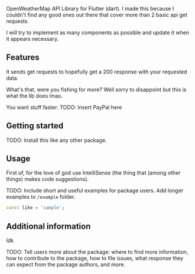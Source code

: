 OpenWeatherMap API Library for Flutter (dart).
I made this because I couldn't find any good ones out there that cover more than 2 basic api get requests.

I will try to implement as many components as possible and update it when it appears necessary.

## Features

It sends get requests to hopefully get a 200 response with your requested data. 

What's that, were you fishing for more? Well sorry to disappoint but this is what the lib does lmao.

You want stuff faster:
TODO: Insert PayPal here

## Getting started

TODO: Install this like any other package.

## Usage

First of, for the love of god use IntelliSense (the thing that (among other things) makes code suggestions).

TODO: Include short and useful examples for package users. Add longer examples
to `/example` folder. 

```dart
const like = 'sample';
```

## Additional information

Idk

TODO: Tell users more about the package: where to find more information, how to 
contribute to the package, how to file issues, what response they can expect 
from the package authors, and more.
